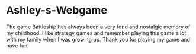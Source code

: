 # Ashley-s-Webgame

The game Battleship has always been a very fond and nostalgic memory of my childhood.  I like strategy games and remember playing this game a lot with my family when I was growing up. Thank you for playing my game and have fun!
